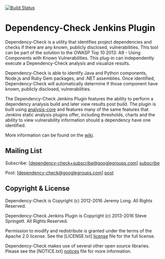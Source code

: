 [![Build Status](https://jenkins.ci.cloudbees.com/buildStatus/icon?job=plugins/dependency-check-plugin)](https://jenkins.ci.cloudbees.com/job/plugins/job/dependency-check-plugin/)

Dependency-Check Jenkins Plugin
==============================

Dependency-Check is a utility that identifies project dependencies and checks if there are any known, publicly disclosed, vulnerabilities. This tool can be part of the solution to the OWASP Top 10 2013: A9 - Using Components with Known Vulnerabilities. This plug-in can independently execute a Dependency-Check analysis and visualize results.

Dependency-Check is able to identify Java and Python components, Node.js and Ruby Gem packages, and .NET assemblies. Once identified, Dependency-Check will automatically determine if those component have known, publicly disclosed, vulnerabilities.

The Dependency-Check Jenkins Plugin features the ability to perform a dependency analysis build and later view results post build. The plugin is built using [analysis-core] and features many of the same features that Jenkins static analysis plugins offer, including thresholds, charts and the ability to view vulnerability information should a dependency have one identified.

More information can be found on the [wiki].

Mailing List
------------

Subscribe: [dependency-check+subscribe@googlegroups.com] [subscribe]

Post: [dependency-check@googlegroups.com] [post]

Copyright & License
-------------------

Dependency-Check is Copyright (c) 2012-2016 Jeremy Long. All Rights Reserved.

Dependency-Check Jenkins Plugin is Copyright (c) 2013-2016 Steve Springett. All Rights Reserved.

Permission to modify and redistribute is granted under the terms of the Apache 2.0 license. See the [LICENSE.txt] [license] file for the full license.

Dependency-Check makes use of several other open source libraries. Please see the [NOTICE.txt] [notices] file for more information.


  [wiki]: https://wiki.jenkins-ci.org/display/JENKINS/OWASP+Dependency-Check+Plugin
  [analysis-core]: http://wiki.jenkins-ci.org/x/CwDgAQ
  [subscribe]: mailto:dependency-check+subscribe@googlegroups.com
  [post]: mailto:dependency-check@googlegroups.com
  [license]: https://github.com/jenkinsci/dependency-check-plugin/blob/master/LICENSE.txt
  [notices]: https://github.com/jenkinsci/dependency-check-plugin/blob/master/NOTICES.txt

